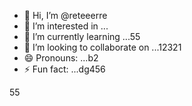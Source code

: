 - 👋 Hi, I’m @reteeerre
- 👀 I’m interested in ...
- 🌱 I’m currently learning ...55
- 💞️ I’m looking to collaborate on ...12321
- 😄 Pronouns: ...b2
- ⚡ Fun fact: ...dg456

<!---
reteeerre/reteeerre is a ✨ special ✨ repository because its123 `README.md` (this file) appears on youffr GitHub profile8876.sd
You can click the Preview link to take a look at your changes.пd
--->
55
